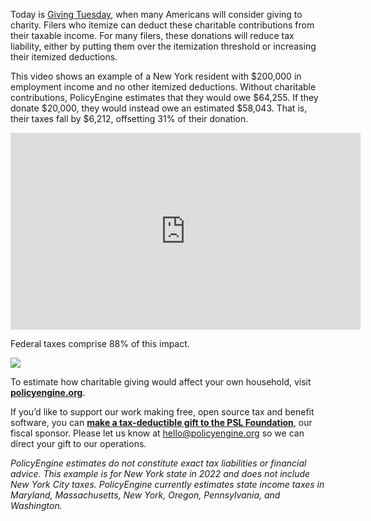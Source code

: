 Today is [Giving Tuesday](https://www.givingtuesday.org/), when many Americans will consider giving to charity. Filers who itemize can deduct these charitable contributions from their taxable income. For many filers, these donations will reduce tax liability, either by putting them over the itemization threshold or increasing their itemized deductions.

This video shows an example of a New York resident with $200,000 in employment income and no other itemized deductions. Without charitable contributions, PolicyEngine estimates that they would owe $64,255. If they donate $20,000, they would instead owe an estimated $58,043. That is, their taxes fall by $6,212, offsetting 31% of their donation.

<center><iframe width="560" height="315" src="https://www.youtube.com/embed/G3CEfauQ2SQ" frameborder="0" allowfullscreen></iframe></center>

Federal taxes comprise 88% of this impact.

![](https://cdn-images-1.medium.com/max/3896/1*OwWwU6RgotGi4g6pXsIINA.png)

To estimate how charitable giving would affect your own household, visit [**policyengine.org**](https://policyengine.org/).

If you’d like to support our work making free, open source tax and benefit software, you can [**make a tax-deductible gift to the PSL Foundation**](https://opencollective.com/psl), our fiscal sponsor. Please let us know at [hello@policyengine.org](mailto:hello@policyengine.org) so we can direct your gift to our operations.

*PolicyEngine estimates do not constitute exact tax liabilities or financial advice. This example is for New York state in 2022 and does not include New York City taxes. PolicyEngine currently estimates state income taxes in Maryland, Massachusetts, New York, Oregon, Pennsylvania, and Washington.*
